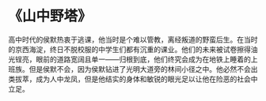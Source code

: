 # 《山中野塔》

高中时代的侯默热衷于逃课，他当时是个难以管教，离经叛道的野蛮后生。在当时的京西海淀，终日不脱校服的中学生们都有沉重的课业。他们的未来被试卷擦得油光锃亮，眼前的道路宽阔且单一——归根到底，他们终究会成为在地铁上睡着的上班族。但是侯默不会，因为侯默钻进了光明大道旁的林间小径之中。他必然不会出类拔萃，成为人中龙凤，但是他结实的身体和敏锐的眼光足以让他在险恶的社会中立足。